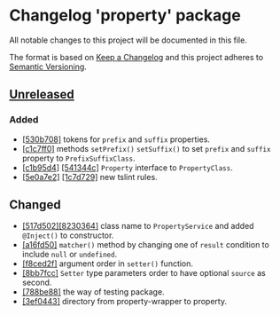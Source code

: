 # Changelog 'property' package

All notable changes to this project will be documented in this file.

The format is based on [Keep a Changelog](http://keepachangelog.com/en/1.0.0/)
and this project adheres to [Semantic Versioning](http://semver.org/spec/v2.0.0.html).

## [Unreleased]

### Added

- [[530b708]][12] tokens for `prefix` and `suffix` properties.
- [[c1c7ff0]][11] methods `setPrefix()` `setSuffix()` to set `prefix` and `suffix` property to `PrefixSuffixClass`.
- [[c1b95d4]][4] [[541344c]][5] `Property` interface to `PropertyClass`.
- [[5e0a7e2]][1] [[1c7d729]][2] new tslint rules.

## Changed

- [[517d502]][9][[8230364]][10] class name to `PropertyService` and added `@Inject()` to constructor.
- [[a16fd50]][8] `matcher()` method by changing one of `result` condition to include `null` or `undefined`.
- [[f8ced2f]][7] argument order in `setter()` function.
- [[8bb7fcc]][6] `Setter` type parameters order to have optional `source` as second.
- [[788be88]][3] the way of testing package.
- [[3ef0443]][0] directory from property-wrapper to property.

<!--- ## [0.0.1] - 2018-07-31 -->

[Unreleased]: https://github.com/angular-package/angular-package/compare/core
<!--- [0.0.1]:  -->

[12]: https://github.com/angular-package/angular-package/commit/530b70857e2c22a69de740de323fd14a9cab0bae
[11]: https://github.com/angular-package/angular-package/commit/c1c7ff093bfcd6d8b9cabe494592b81cdae22ec5
[10]: https://github.com/angular-package/angular-package/commit/8230364b60a08cfb8eef9846269bf542c07107c2
[9]: https://github.com/angular-package/angular-package/commit/517d50276a41b6784ec133e0caa0b98927985fae
[8]: https://github.com/angular-package/angular-package/commit/a16fd50f1d2e19c942f0c3c6e749a61ead7b5eb4
[7]: https://github.com/angular-package/angular-package/commit/f8ced2f29bb87cb77be9c8961986354e883abdea
[6]: https://github.com/angular-package/angular-package/commit/8bb7fcc7576eba609a908b264418aba1416eb406
[5]: https://github.com/angular-package/angular-package/commit/541344ca2eb569be01a1d7225ecd61af956f444d
[4]: https://github.com/angular-package/angular-package/commit/c1b95d42f14a6acb5b0ce35457f2580a24b675d5
[3]: https://github.com/angular-package/angular-package/commit/788be88ccdfed5eb2f648a3b9ece25908cb4a254#diff-6bd2c2696cf9923be4fed157d9039ffa
[2]: https://github.com/angular-package/angular-package/commit/1c7d729be5a4ac53b4583483803a847d2c944bc3#diff-6bd2c2696cf9923be4fed157d9039ffa
[1]: https://github.com/angular-package/angular-package/commit/5e0a7e2bef1e4c21d88f02105b80fa0ca8314da6#diff-6bd2c2696cf9923be4fed157d9039ffa
[0]: https://github.com/angular-package/angular-package/commit/3ef044381cb905eafd0379113d44084b08c24afb#diff-6bd2c2696cf9923be4fed157d9039ffa

